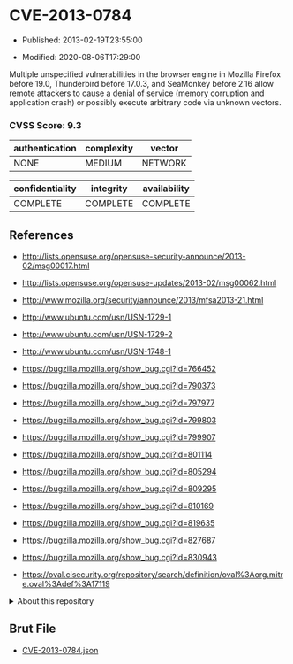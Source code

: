 # CVE-2013-0784

- Published: 2013-02-19T23:55:00

- Modified: 2020-08-06T17:29:00

Multiple unspecified vulnerabilities in the browser engine in Mozilla Firefox before 19.0, Thunderbird before 17.0.3, and SeaMonkey before 2.16 allow remote attackers to cause a denial of service (memory corruption and application crash) or possibly execute arbitrary code via unknown vectors.

### CVSS Score: **9.3**

| authentication | complexity | vector |
| --- | --- | --- |
| NONE | MEDIUM | NETWORK |

| confidentiality | integrity | availability |
| --- | --- | --- |
| COMPLETE | COMPLETE | COMPLETE |

## References

* http://lists.opensuse.org/opensuse-security-announce/2013-02/msg00017.html

* http://lists.opensuse.org/opensuse-updates/2013-02/msg00062.html

* http://www.mozilla.org/security/announce/2013/mfsa2013-21.html

* http://www.ubuntu.com/usn/USN-1729-1

* http://www.ubuntu.com/usn/USN-1729-2

* http://www.ubuntu.com/usn/USN-1748-1

* https://bugzilla.mozilla.org/show_bug.cgi?id=766452

* https://bugzilla.mozilla.org/show_bug.cgi?id=790373

* https://bugzilla.mozilla.org/show_bug.cgi?id=797977

* https://bugzilla.mozilla.org/show_bug.cgi?id=799803

* https://bugzilla.mozilla.org/show_bug.cgi?id=799907

* https://bugzilla.mozilla.org/show_bug.cgi?id=801114

* https://bugzilla.mozilla.org/show_bug.cgi?id=805294

* https://bugzilla.mozilla.org/show_bug.cgi?id=809295

* https://bugzilla.mozilla.org/show_bug.cgi?id=810169

* https://bugzilla.mozilla.org/show_bug.cgi?id=819635

* https://bugzilla.mozilla.org/show_bug.cgi?id=827687

* https://bugzilla.mozilla.org/show_bug.cgi?id=830943

* https://oval.cisecurity.org/repository/search/definition/oval%3Aorg.mitre.oval%3Adef%3A17119

<details>
<summary>About this repository</summary> 

  This repository is part of the project [Live Hack CVE](https://github.com/Live-Hack-CVE). Main website can be found [www.live-hack.org](https://www.live-hack.org) 
  
  Made by [Sn0wAlice](https://github.com/Sn0wAlice) for the people that care about security and need to have a feed of the latest CVEs. Hope you enjoy it, don't forget to star the repo and follow me on [Twitter](https://twitter.com/Sn0wAlice) and [Github](https://github.com/Sn0wAlice). And that is my [personnal website](https://www.alice-snow.me/)

  - [Home Page](https://github.com/Live-Hack-CVE)
  - [Framework](https://github.com/Live-Hack-CVE/cve-framework)
  - [CVE database](https://github.com/Live-Hack-CVE/full_database)
  - [Changelog](https://github.com/Live-Hack-CVE/Changelog)
</details>

## Brut File

* [CVE-2013-0784.json](https://raw.githubusercontent.com/Live-Hack-CVE/full_database/main/cves/2013/CVE-2013-0784.json)

